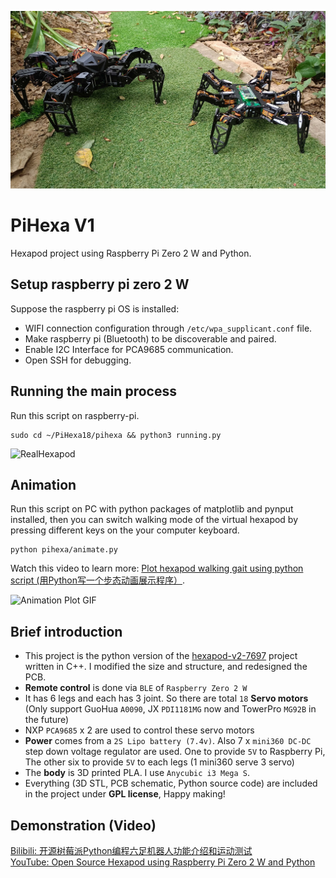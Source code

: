 ![banner](resource/hexapod.jpg)

# PiHexa V1
Hexapod project using Raspberry Pi Zero 2 W and Python.   

## Setup raspberry pi zero 2 W
Suppose the raspberry pi OS is installed:
* WIFI connection configuration through `/etc/wpa_supplicant.conf` file.
* Make raspberry pi (Bluetooth) to be discoverable and paired.
* Enable  I2C Interface for PCA9685 communication.
* Open SSH for debugging.

## Running the main process
Run this script on raspberry-pi.

```
sudo cd ~/PiHexa18/pihexa && python3 running.py
```

![RealHexapod](resource/real_hexapod_450P.gif)

## Animation
Run this script on PC with python packages of matplotlib and pynput installed, then you can switch walking mode of the virtual hexapod by pressing different keys on the your computer keyboard.

```
python pihexa/animate.py
```


Watch this video to learn more: [Plot hexapod walking gait using python script (用Python写一个步态动画展示程序）](https://www.bilibili.com/video/BV1a64y187wR).   

![Animation Plot GIF](resource/animation_move_450P.gif)


## Brief introduction
* This project is the python version of the [hexapod-v2-7697](https://github.com/SmallpTsai/hexapod-v2-7697) project written in C++. I modified the size and structure, and redesigned the PCB.
* **Remote control** is done via `BLE` of `Raspberry Zero 2 W`
* It has 6 legs and each has 3 joint. So there are total `18` **Servo motors** (Only support GuoHua `A0090`, JX `PDI1181MG` now and TowerPro `MG92B` in the future)
* NXP `PCA9685` x 2 are used to control these servo motors
* **Power** comes from a `2S Lipo battery (7.4v)`. Also 7 x `mini360 DC-DC` step down voltage regulator are used. One to provide `5V` to Raspberry Pi, The other six to provide `5V` to each legs (1 mini360 serve 3 servo)
* The **body** is 3D printed PLA. I use `Anycubic i3 Mega S`.
* Everything (3D STL, PCB schematic, Python source code) are included in the project under **GPL license**, Happy making!


## Demonstration (Video)
[Bilibili: 开源树莓派Python编程六足机器人功能介绍和运动测试](https://www.bilibili.com/video/BV1Pg411N7Cg/)   
[YouTube: Open Source Hexapod using Raspberry Pi Zero 2 W and Python](https://www.youtube.com/watch?v=hejPARfBBR8&t=43s)
